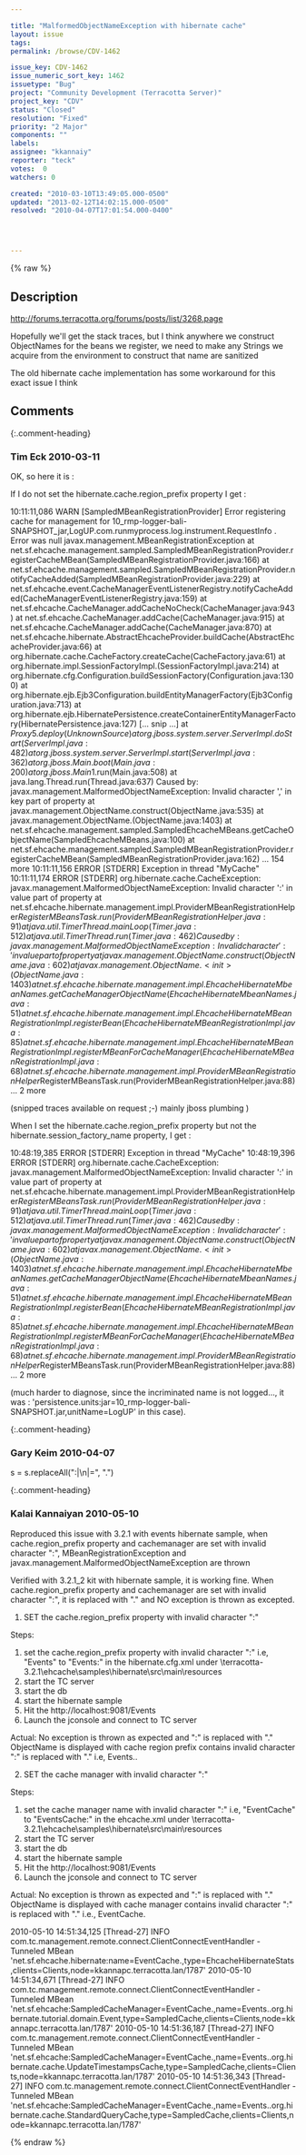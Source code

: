 ```yaml
---

title: "MalformedObjectNameException with hibernate cache"
layout: issue
tags: 
permalink: /browse/CDV-1462

issue_key: CDV-1462
issue_numeric_sort_key: 1462
issuetype: "Bug"
project: "Community Development (Terracotta Server)"
project_key: "CDV"
status: "Closed"
resolution: "Fixed"
priority: "2 Major"
components: ""
labels: 
assignee: "kkannaiy"
reporter: "teck"
votes:  0
watchers: 0

created: "2010-03-10T13:49:05.000-0500"
updated: "2013-02-12T14:02:15.000-0500"
resolved: "2010-04-07T17:01:54.000-0400"




---
```


{% raw %}

## Description

<div markdown="1" class="description">

http://forums.terracotta.org/forums/posts/list/3268.page

Hopefully we'll get the stack traces, but I think anywhere we construct ObjectNames for the beans we register, we need to make any Strings we acquire from the environment to construct that name are sanitized

The old hibernate cache implementation has some workaround for this exact issue I think


</div>

## Comments


{:.comment-heading}
### **Tim Eck** <span class="date">2010-03-11</span>

<div markdown="1" class="comment">

OK, so here it is :

If I do not set the hibernate.cache.region\_prefix property I get :

10:11:11,086 WARN [SampledMBeanRegistrationProvider] Error registering cache for management for 10\_rmp-logger-bali-SNAPSHOT\_jar,LogUP.com.runmyprocess.log.instrument.RequestInfo . Error was null
javax.management.MBeanRegistrationException
at net.sf.ehcache.management.sampled.SampledMBeanRegistrationProvider.registerCacheMBean(SampledMBeanRegistrationProvider.java:166)
at net.sf.ehcache.management.sampled.SampledMBeanRegistrationProvider.notifyCacheAdded(SampledMBeanRegistrationProvider.java:229)
at net.sf.ehcache.event.CacheManagerEventListenerRegistry.notifyCacheAdded(CacheManagerEventListenerRegistry.java:159)
at net.sf.ehcache.CacheManager.addCacheNoCheck(CacheManager.java:943)
at net.sf.ehcache.CacheManager.addCache(CacheManager.java:915)
at net.sf.ehcache.CacheManager.addCache(CacheManager.java:870)
at net.sf.ehcache.hibernate.AbstractEhcacheProvider.buildCache(AbstractEhcacheProvider.java:66)
at org.hibernate.cache.CacheFactory.createCache(CacheFactory.java:61)
at org.hibernate.impl.SessionFactoryImpl.<init>(SessionFactoryImpl.java:214)
at org.hibernate.cfg.Configuration.buildSessionFactory(Configuration.java:1300)
at org.hibernate.ejb.Ejb3Configuration.buildEntityManagerFactory(Ejb3Configuration.java:713)
at org.hibernate.ejb.HibernatePersistence.createContainerEntityManagerFactory(HibernatePersistence.java:127)
[... snip ...]
at $Proxy5.deploy(Unknown Source)
at org.jboss.system.server.ServerImpl.doStart(ServerImpl.java:482)
at org.jboss.system.server.ServerImpl.start(ServerImpl.java:362)
at org.jboss.Main.boot(Main.java:200)
at org.jboss.Main$1.run(Main.java:508)
at java.lang.Thread.run(Thread.java:637)
Caused by: javax.management.MalformedObjectNameException: Invalid character ',' in key part of property
at javax.management.ObjectName.construct(ObjectName.java:535)
at javax.management.ObjectName.<init>(ObjectName.java:1403)
at net.sf.ehcache.management.sampled.SampledEhcacheMBeans.getCacheObjectName(SampledEhcacheMBeans.java:100)
at net.sf.ehcache.management.sampled.SampledMBeanRegistrationProvider.registerCacheMBean(SampledMBeanRegistrationProvider.java:162)
... 154 more
10:11:11,156 ERROR [STDERR] Exception in thread "MyCache"
10:11:11,174 ERROR [STDERR] org.hibernate.cache.CacheException: javax.management.MalformedObjectNameException: Invalid character ':' in value part of property
at net.sf.ehcache.hibernate.management.impl.ProviderMBeanRegistrationHelper$RegisterMBeansTask.run(ProviderMBeanRegistrationHelper.java:91)
at java.util.TimerThread.mainLoop(Timer.java:512)
at java.util.TimerThread.run(Timer.java:462)
Caused by: javax.management.MalformedObjectNameException: Invalid character ':' in value part of property
at javax.management.ObjectName.construct(ObjectName.java:602)
at javax.management.ObjectName.<init>(ObjectName.java:1403)
at net.sf.ehcache.hibernate.management.impl.EhcacheHibernateMbeanNames.getCacheManagerObjectName(EhcacheHibernateMbeanNames.java:51)
at net.sf.ehcache.hibernate.management.impl.EhcacheHibernateMBeanRegistrationImpl.registerBean(EhcacheHibernateMBeanRegistrationImpl.java:85)
at net.sf.ehcache.hibernate.management.impl.EhcacheHibernateMBeanRegistrationImpl.registerMBeanForCacheManager(EhcacheHibernateMBeanRegistrationImpl.java:68)
at net.sf.ehcache.hibernate.management.impl.ProviderMBeanRegistrationHelper$RegisterMBeansTask.run(ProviderMBeanRegistrationHelper.java:88)
... 2 more


(snipped traces available on request ;-) mainly jboss plumbing )

When I set the hibernate.cache.region\_prefix property but not the hibernate.session\_factory\_name property, I get :

10:48:19,385 ERROR [STDERR] Exception in thread "MyCache"
10:48:19,396 ERROR [STDERR] org.hibernate.cache.CacheException: javax.management.MalformedObjectNameException: Invalid character ':' in value part of property
at net.sf.ehcache.hibernate.management.impl.ProviderMBeanRegistrationHelper$RegisterMBeansTask.run(ProviderMBeanRegistrationHelper.java:91)
at java.util.TimerThread.mainLoop(Timer.java:512)
at java.util.TimerThread.run(Timer.java:462)
Caused by: javax.management.MalformedObjectNameException: Invalid character ':' in value part of property
at javax.management.ObjectName.construct(ObjectName.java:602)
at javax.management.ObjectName.<init>(ObjectName.java:1403)
at net.sf.ehcache.hibernate.management.impl.EhcacheHibernateMbeanNames.getCacheManagerObjectName(EhcacheHibernateMbeanNames.java:51)
at net.sf.ehcache.hibernate.management.impl.EhcacheHibernateMBeanRegistrationImpl.registerBean(EhcacheHibernateMBeanRegistrationImpl.java:85)
at net.sf.ehcache.hibernate.management.impl.EhcacheHibernateMBeanRegistrationImpl.registerMBeanForCacheManager(EhcacheHibernateMBeanRegistrationImpl.java:68)
at net.sf.ehcache.hibernate.management.impl.ProviderMBeanRegistrationHelper$RegisterMBeansTask.run(ProviderMBeanRegistrationHelper.java:88)
... 2 more

(much harder to diagnose, since the incriminated name is not logged..., it was : 'persistence.units:jar=10\_rmp-logger-bali-SNAPSHOT.jar,unitName=LogUP' in this case). 

</div>


{:.comment-heading}
### **Gary Keim** <span class="date">2010-04-07</span>

<div markdown="1" class="comment">

s = s.replaceAll(":|\n|=", ".")


</div>


{:.comment-heading}
### **Kalai Kannaiyan** <span class="date">2010-05-10</span>

<div markdown="1" class="comment">

Reproduced this issue with 3.2.1 with events hibernate sample, when cache.region\_prefix property and cachemanager are set with invalid character ":", MBeanRegistrationException and javax.management.MalformedObjectNameException are thrown

Verified with 3.2.1\_2 kit with hibernate sample, it is working fine.
When cache.region\_prefix property and cachemanager are set with invalid character ":", it is replaced with "." and NO exception is thrown as excepted.

1. SET the cache.region\_prefix property with invalid character ":"

Steps:
1. set the cache.region\_prefix property with invalid character ":" i.e, "Events" to "Events:" in the hibernate.cfg.xml under \terracotta-3.2.1\ehcache\samples\hibernate\src\main\resources 
2. start the TC server
3. start the db
4. start the hibernate sample
5. Hit the http://localhost:9081/Events
6. Launch the jconsole and connect to TC server

Actual: No exception is thrown as expected and ":" is replaced with "."
ObjectName is displayed with cache region prefix contains invalid character ":" is replaced with "."
i.e, Events..

2. SET the cache manager with invalid character ":" 

Steps:
1. set the cache manager name with invalid character ":" i.e, "EventCache" to "EventsCache:" in the ehcache.xml under \terracotta-3.2.1\ehcache\samples\hibernate\src\main\resources 
2. start the TC server
3. start the db
4. start the hibernate sample
5. Hit the http://localhost:9081/Events
6. Launch the jconsole and connect to TC server

Actual: No exception is thrown as expected and ":" is replaced with "."
ObjectName is displayed with cache manager contains invalid character ":" is replaced with "."
i.e., EventCache.


















2010-05-10 14:51:34,125 [Thread-27] INFO com.tc.management.remote.connect.ClientConnectEventHandler - Tunneled MBean 'net.sf.ehcache.hibernate:name=EventCache.,type=EhcacheHibernateStats,clients=Clients,node=kkannapc.terracotta.lan/1787'
2010-05-10 14:51:34,671 [Thread-27] INFO com.tc.management.remote.connect.ClientConnectEventHandler - Tunneled MBean 'net.sf.ehcache:SampledCacheManager=EventCache.,name=Events..org.hibernate.tutorial.domain.Event,type=SampledCache,clients=Clients,node=kkannapc.terracotta.lan/1787'
2010-05-10 14:51:36,187 [Thread-27] INFO com.tc.management.remote.connect.ClientConnectEventHandler - Tunneled MBean 'net.sf.ehcache:SampledCacheManager=EventCache.,name=Events..org.hibernate.cache.UpdateTimestampsCache,type=SampledCache,clients=Clients,node=kkannapc.terracotta.lan/1787'
2010-05-10 14:51:36,343 [Thread-27] INFO com.tc.management.remote.connect.ClientConnectEventHandler - Tunneled MBean 'net.sf.ehcache:SampledCacheManager=EventCache.,name=Events..org.hibernate.cache.StandardQueryCache,type=SampledCache,clients=Clients,node=kkannapc.terracotta.lan/1787'

</div>



{% endraw %}
